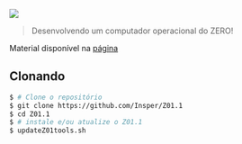 [![](icon-elementos.png)](https://insper.github.io/Z01.1)

> Desenvolvendo um computador operacional do ZERO!

Material disponível na [página](https://insper.github.io/Z01.1)

## Clonando

``` bash
$ # Clone o repositório
$ git clone https://github.com/Insper/Z01.1
$ cd Z01.1
$ # instale e/ou atualize o Z01.1
$ updateZ01tools.sh
```
